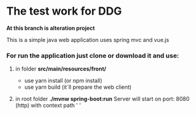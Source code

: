# The test work for DDG
**At this branch is alteration project**

This is a simple java web application uses spring mvc and vue.js  


### For run the application just clone or download it and use:

1. in folder **src/main/resources/front/**
   -  use yarn install (or npm install) 
   -  use yarn build (it`ll prepare the web client)
   
2. in root folder **./mvnw spring-boot:run** 
Server will start on port: 8080 (http) with context path ' '
